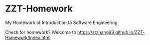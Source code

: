 # ZZT-Homework
My Homework of Introduction to Software Engineering

Check for homework?
Welcome to https://ztzhang99.github.io/ZZT-Homework/index.html
